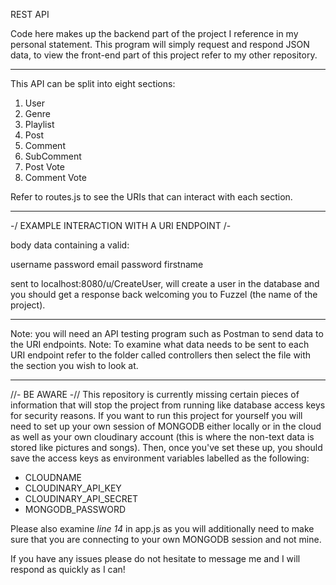 REST API

Code here makes up the backend part of the project I reference in my personal statement. This program will simply request and respond JSON data, to view the front-end part of this project refer to my other repository. 

----------------------------------------------------------------------------------------------------------------------------------------

This API can be split into eight sections:

1) User 
2) Genre
3) Playlist
4) Post
5) Comment
6) SubComment
7) Post Vote
8) Comment Vote

Refer to routes.js to see the URIs that can interact with each section.

----------------------------------------------------------------------------------------------------------------------------------------

-/ EXAMPLE INTERACTION WITH A URI ENDPOINT /-

body data containing a valid: 

username
password
email
password 
firstname

sent to localhost:8080/u/CreateUser, will create a user in the database and you should get a response back welcoming you to Fuzzel (the name of the project). 

----------------------------------------------------------------------------------------------------------------------------------------

Note: you will need an API testing program such as Postman to send data to the URI endpoints.
Note: To examine what data needs to be sent to each URI endpoint refer to the folder called controllers then select the file with the section you wish to look at. 

----------------------------------------------------------------------------------------------------------------------------------------

//- BE AWARE -//
This repository is currently missing certain pieces of information that will stop the project from running 
like database access keys for security reasons. If you want to run this project for yourself you will need to set up your 
own session of MONGODB either locally or in the cloud as well as your own cloudinary account (this is where the non-text data is stored 
like pictures and songs). Then, once you've set these up, you should save the access keys as environment variables labelled as the following:

- CLOUDNAME 
- CLOUDINARY_API_KEY
- CLOUDINARY_API_SECRET
- MONGODB_PASSWORD

Please also examine *line 14* in app.js as you will additionally need to make sure that you are connecting to your own MONGODB session and not mine. 

If you have any issues please do not hesitate to message me and I will respond as quickly as I can!
